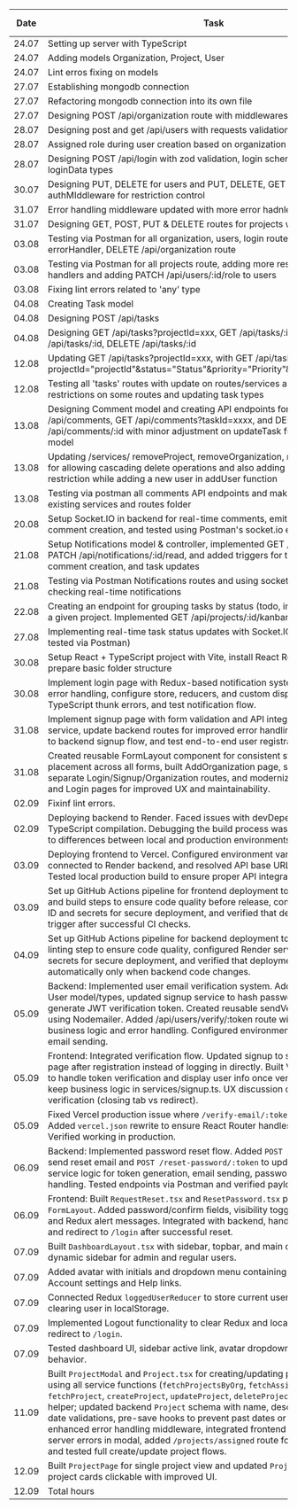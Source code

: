 | Date          | Task                          | Time Spent |
|---------------|-------------------------------|------------|
| 24.07  | Setting up server with TypeScript | 1 h |
| 24.07  | Adding models Organization, Project, User | 3.5 h |
| 24.07  | Lint erros fixing on models  | 0.5 h |
| 27.07  | Establishing mongodb connection  | 0.5 h |
| 27.07  | Refactoring mongodb connection into its own file  | 0.5 h |
| 27.07  | Designing POST /api/organization route with middlewares | 1 h |
| 28.07  | Designing post and get /api/users with requests validation | 1 h |
| 28.07  | Assigned role during user creation based on organization | 1 h |
| 28.07  | Designing POST /api/login with zod validation, login schemas and new loginData types | 2h |
| 30.07  | Designing PUT, DELETE for users and PUT, DELETE, GET for organization with authMIddleware for restriction control | 3h |
| 31.07  | Error handling middleware updated with more error hadnlers | 0.5h |
| 31.07  | Designing GET, POST, PUT & DELETE routes for projects with error handling | 2.5h |
| 03.08  | Testing via Postman for all organization, users, login routes with updating errorHandler, DELETE /api/organization route  | 3h |
| 03.08  | Testing via Postman for all projects route, adding more restrictions to route handlers and adding PATCH /api/users/:id/role to users  | 3h |
| 03.08  | Fixing lint errors related to 'any' type | 0.5h |
| 04.08  | Creating Task model | 1h |
| 04.08  | Designing POST /api/tasks | 1h |
| 04.08  | Designing GET /api/tasks?projectId=xxx, GET /api/tasks/:id, PATCH /api/tasks/:id, DELETE /api/tasks/:id | 4h |
| 12.08  | Updating GET /api/tasks?projectId=xxx, with GET /api/tasks?projectId="projectId"&status="Status"&priority="Priority"&assignedTo="userId"  | 3.5h |
| 12.08  | Testing all 'tasks' routes with update on routes/services and adding user-restrictions on some routes and updating task types  | 4h |
| 13.08  | Designing Comment model and creating API endpoints for POST /api/comments, GET /api/comments?taskId=xxxx, and DELETE /api/comments/:id with minor adjustment on updateTask function and Task model | 6.5h |
| 13.08  | Updating /services/ removeProject, removeOrganization, removeTask functions for allowing cascading delete operations and also adding organization restriction while adding a new user in addUser function | 1h |
| 13.08  | Testing via postman all comments API endpoints and making minor changes to existing services and routes folder | 1h |
| 20.08 | Setup Socket.IO in backend for real-time comments, emit commentAdded on comment creation, and tested using Postman's socket.io environment | 5.5h |
| 21.08 | Setup Notifications model & controller, implemented GET /api/notifications and PATCH /api/notifications/:id/read, and added triggers for task assignment, comment creation, and task updates | 7.5h |
| 21.08 | Testing via Postman Notifications routes and using socket.io functionality for checking real-time notifications | 1.5h |
| 22.08 | Creating an endpoint for grouping tasks by status (todo, in-progress, done) for a given project. Implemented GET /api/projects/:id/kanban| 3h |
| 27.08 | Implementing real-time task status updates with Socket.IO (backend only, tested via Postman) | 4h |
| 30.08 | Setup React + TypeScript project with Vite, install React Router and Axios, and prepare basic folder structure | 2h |
| 30.08 | Implement login page with Redux-based notification system, integrate API error handling, configure store, reducers, and custom dispatch typing, debug TypeScript thunk errors, and test notification flow. | 8h |
| 31.08 | Implement signup page with form validation and API integration, create signup service, update backend routes for improved error handling, connect frontend to backend signup flow, and test end-to-end user registration. | 7h |
| 31.08 | Created reusable FormLayout component for consistent styling and alert placement across all forms, built AddOrganization page, split Landing page into separate Login/Signup/Organization routes, and modernized existing Signup and Login pages for improved UX and maintainability. | 5h |
| 02.09 | Fixinf lint errors. | 1h |
| 02.09 | Deploying backend to Render. Faced issues with devDependencies and TypeScript compilation. Debugging the build process was time-consuming due to differences between local and production environments.| 3h |
| 03.09 | Deploying frontend to Vercel. Configured environment variables for production, connected to Render backend, and resolved API base URL and CORS issues. Tested local production build to ensure proper API integration. | 2h |
| 03.09 | Set up GitHub Actions pipeline for frontend deployment to Vercel. Added linting and build steps to ensure code quality before release, configured Vercel project ID and secrets for secure deployment, and verified that deployments only trigger after successful CI checks. | 3h |
| 04.09 | Set up GitHub Actions pipeline for backend deployment to Render. Added linting step to ensure code quality, configured Render service ID and API key secrets for secure deployment, and verified that deployments trigger automatically only when backend code changes. | 2h |
| 05.09 | Backend: Implemented user email verification system. Added isVerified field to User model/types, updated signup service to hash password, assign role, and generate JWT verification token. Created reusable sendVerificationEmail utility using Nodemailer. Added /api/users/verify/:token route with service-layer business logic and error handling. Configured environment secrets for secure email sending. | 5h |
| 05.09 | Frontend: Integrated verification flow. Updated signup to show VerifyNotice page after registration instead of logging in directly. Built VerifyEmail.tsx page to handle token verification and display user info once verified. Refactored to keep business logic in services/signup.ts. UX discussion on flow after verification (closing tab vs redirect). | 3h |
| 05.09 | Fixed Vercel production issue where `/verify-email/:token` returned 404. Added `vercel.json` rewrite to ensure React Router handles dynamic routes. Verified working in production. | 1h |
| 06.09 | Backend: Implemented password reset flow. Added `POST /request-reset` to send reset email and `POST /reset-password/:token` to update password. Built service logic for token generation, email sending, password hashing, and error handling. Tested endpoints via Postman and verified payload handling. | 4h |
| 06.09 | Frontend: Built `RequestReset.tsx` and `ResetPassword.tsx` pages using modern `FormLayout`. Added password/confirm fields, visibility toggles, loading states, and Redux alert messages. Integrated with backend, handled errors on form, and redirect to `/login` after successful reset. | 3h |
| 07.09 | Built `DashboardLayout.tsx` with sidebar, topbar, and main content area. Added dynamic sidebar for admin and regular users. | 2h |
| 07.09 | Added avatar with initials and dropdown menu containing Profile, Logout, Account settings and Help links. | 1.5h |
| 07.09 | Connected Redux `loggedUserReducer` to store current user. Handled setting and clearing user in localStorage. | 2h |
| 07.09 | Implemented Logout functionality to clear Redux and localStorage, then redirect to `/login`. | 1h |
| 07.09 | Tested dashboard UI, sidebar active link, avatar dropdown, and Logout behavior. | 0.5h |
| 11.09 | Built `ProjectModal` and `Project.tsx` for creating/updating projects on frontend using all service functions (`fetchProjectsByOrg`, `fetchAssignedProjects`, `fetchProject`, `createProject`, `updateProject`, `deleteProject`) and `authHeader` helper; updated backend `Project` schema with name, description, start/end date validations, pre-save hooks to prevent past dates or end-before-start, enhanced error handling middleware, integrated frontend API calls, handled server errors in modal, added `/projects/assigned` route for authenticated user, and tested full create/update project flows. | 9h |
| 12.09 | Built `ProjectPage` for single project view and updated `Projects.tsx` to make project cards clickable with improved UI. | 4h |
| 12.09  | Total hours | 136h |

